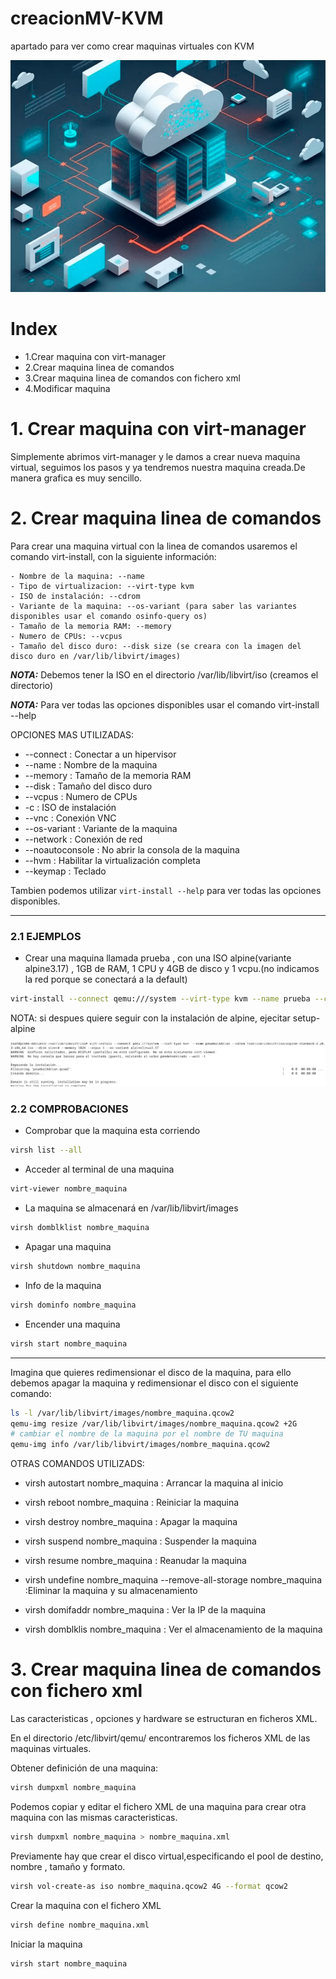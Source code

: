 # creacionMV-KVM
apartado para ver como crear maquinas virtuales con KVM

![alt text](image.png)


# Index

- 1.Crear maquina con virt-manager
- 2.Crear maquina linea de comandos
- 3.Crear maquina linea de comandos con fichero xml
- 4.Modificar maquina


# 1. Crear maquina con virt-manager

Simplemente abrimos virt-manager y le damos a crear nueva maquina virtual, seguimos los pasos y ya tendremos nuestra maquina creada.De manera grafica es muy sencillo.

# 2. Crear maquina linea de comandos

Para crear una maquina virtual con la linea de comandos usaremos el comando virt-install, con la siguiente información:
    
    - Nombre de la maquina: --name
    - Tipo de virtualizacion: --virt-type kvm
    - ISO de instalación: --cdrom
    - Variante de la maquina: --os-variant (para saber las variantes disponibles usar el comando osinfo-query os)
    - Tamaño de la memoria RAM: --memory
    - Numero de CPUs: --vcpus
    - Tamaño del disco duro: --disk size (se creara con la imagen del disco duro en /var/lib/libvirt/images)
**_NOTA:_** Debemos tener la ISO en el directorio /var/lib/libvirt/iso (creamos el directorio)

**_NOTA:_** Para ver todas las opciones disponibles usar el comando virt-install --help


OPCIONES MAS UTILIZADAS:

- --connect : Conectar a un hipervisor
- --name : Nombre de la maquina
- --memory : Tamaño de la memoria RAM
- --disk : Tamaño del disco duro
- --vcpus : Numero de CPUs
- -c : ISO de instalación
- --vnc : Conexión VNC
- --os-variant : Variante de la maquina
- --network : Conexión de red
- --noautoconsole : No abrir la consola de la maquina
- --hvm : Habilitar la virtualización completa
- --keymap : Teclado

Tambien podemos utilizar `virt-install --help` para ver todas las opciones disponibles.

---

### 2.1  EJEMPLOS

- Crear una maquina llamada prueba , con una ISO alpine(variante alpine3.17) , 1GB de RAM, 1 CPU y 4GB de disco y 1 vcpu.(no indicamos la red porque se conectará a la default)

```bash	
virt-install --connect qemu:///system --virt-type kvm --name prueba --cdrom /var/lib/libvirt/iso/alpine-virt-3.17.0-x86_64.iso --os-variant alpine3.17 --memory 1024 --vcpus 1 --disk size=4
``` 
NOTA: si despues quiere seguir con la instalación de alpine, ejecitar setup-alpine

![virt](image-1.png)


### 2.2 COMPROBACIONES

- Comprobar que la maquina esta corriendo

```bash
virsh list --all
```
- Acceder al terminal de una maquina

```bash
virt-viewer nombre_maquina
```

- La maquina se almacenará en /var/lib/libvirt/images
```bash
virsh domblklist nombre_maquina
```
- Apagar una maquina

```bash
virsh shutdown nombre_maquina
```

- Info de la maquina

```bash
virsh dominfo nombre_maquina
```
- Encender una maquina
```bash
virsh start nombre_maquina
```
---

Imagina que quieres redimensionar el disco de la maquina, para ello debemos apagar la maquina y redimensionar el disco con el siguiente comando:

```bash
ls -l /var/lib/libvirt/images/nombre_maquina.qcow2
qemu-img resize /var/lib/libvirt/images/nombre_maquina.qcow2 +2G
# cambiar el nombre de la maquina por el nombre de TU maquina
qemu-img info /var/lib/libvirt/images/nombre_maquina.qcow2
```

OTRAS COMANDOS UTILIZADS:

- virsh autostart nombre_maquina : Arrancar la maquina al inicio

- virsh reboot nombre_maquina : Reiniciar la maquina
- virsh destroy nombre_maquina : Apagar la maquina
- virsh suspend nombre_maquina : Suspender la maquina
- virsh resume nombre_maquina : Reanudar la maquina
- virsh undefine nombre_maquina --remove-all-storage nombre_maquina :Eliminar la maquina y su almacenamiento
- virsh domifaddr nombre_maquina : Ver la IP de la maquina
- virsh domblklis nombre_maquina : Ver el almacenamiento de la maquina

# 3. Crear maquina linea de comandos con fichero xml

Las caracteristicas , opciones y hardware se estructuran en ficheros XML.

En el directorio /etc/libvirt/qemu/ encontraremos los ficheros XML de las maquinas virtuales.

Obtener definición de una maquina:

```bash
virsh dumpxml nombre_maquina
```

Podemos copiar y editar el fichero XML de una maquina para crear otra maquina con las mismas caracteristicas.

```bash
virsh dumpxml nombre_maquina > nombre_maquina.xml
```

Previamente hay que crear el disco virtual,especificando el pool de destino, nombre , tamaño y formato.

```bash
virsh vol-create-as iso nombre_maquina.qcow2 4G --format qcow2
```

Crear la maquina con el fichero XML

```bash
virsh define nombre_maquina.xml
```
Iniciar la maquina

```bash
virsh start nombre_maquina
```
